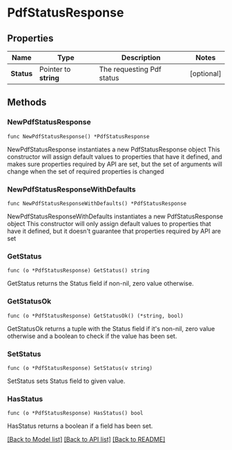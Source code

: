 # PdfStatusResponse

## Properties

Name | Type | Description | Notes
------------ | ------------- | ------------- | -------------
**Status** | Pointer to **string** | The requesting Pdf status | [optional] 

## Methods

### NewPdfStatusResponse

`func NewPdfStatusResponse() *PdfStatusResponse`

NewPdfStatusResponse instantiates a new PdfStatusResponse object
This constructor will assign default values to properties that have it defined,
and makes sure properties required by API are set, but the set of arguments
will change when the set of required properties is changed

### NewPdfStatusResponseWithDefaults

`func NewPdfStatusResponseWithDefaults() *PdfStatusResponse`

NewPdfStatusResponseWithDefaults instantiates a new PdfStatusResponse object
This constructor will only assign default values to properties that have it defined,
but it doesn't guarantee that properties required by API are set

### GetStatus

`func (o *PdfStatusResponse) GetStatus() string`

GetStatus returns the Status field if non-nil, zero value otherwise.

### GetStatusOk

`func (o *PdfStatusResponse) GetStatusOk() (*string, bool)`

GetStatusOk returns a tuple with the Status field if it's non-nil, zero value otherwise
and a boolean to check if the value has been set.

### SetStatus

`func (o *PdfStatusResponse) SetStatus(v string)`

SetStatus sets Status field to given value.

### HasStatus

`func (o *PdfStatusResponse) HasStatus() bool`

HasStatus returns a boolean if a field has been set.


[[Back to Model list]](../README.md#documentation-for-models) [[Back to API list]](../README.md#documentation-for-api-endpoints) [[Back to README]](../README.md)


